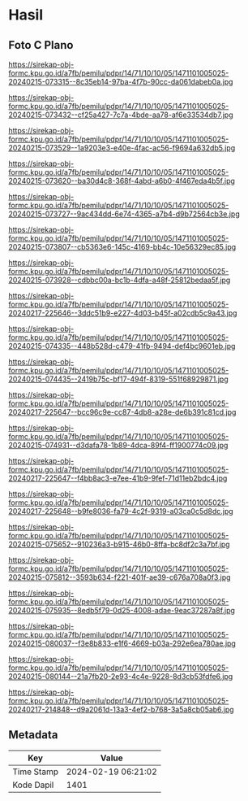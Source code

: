 # Hasil

## Foto C Plano

https://sirekap-obj-formc.kpu.go.id/a7fb/pemilu/pdpr/14/71/10/10/05/1471101005025-20240215-073315--8c35eb14-97ba-4f7b-90cc-da061dabeb0a.jpg

https://sirekap-obj-formc.kpu.go.id/a7fb/pemilu/pdpr/14/71/10/10/05/1471101005025-20240215-073432--cf25a427-7c7a-4bde-aa78-af6e33534db7.jpg

https://sirekap-obj-formc.kpu.go.id/a7fb/pemilu/pdpr/14/71/10/10/05/1471101005025-20240215-073529--1a9203e3-e40e-4fac-ac56-f9694a632db5.jpg

https://sirekap-obj-formc.kpu.go.id/a7fb/pemilu/pdpr/14/71/10/10/05/1471101005025-20240215-073620--ba30d4c8-368f-4abd-a6b0-4f467eda4b5f.jpg

https://sirekap-obj-formc.kpu.go.id/a7fb/pemilu/pdpr/14/71/10/10/05/1471101005025-20240215-073727--9ac434dd-6e74-4365-a7b4-d9b72564cb3e.jpg

https://sirekap-obj-formc.kpu.go.id/a7fb/pemilu/pdpr/14/71/10/10/05/1471101005025-20240215-073807--cb5363e6-145c-4169-bb4c-10e56329ec85.jpg

https://sirekap-obj-formc.kpu.go.id/a7fb/pemilu/pdpr/14/71/10/10/05/1471101005025-20240215-073928--cdbbc00a-bc1b-4dfa-a48f-25812bedaa5f.jpg

https://sirekap-obj-formc.kpu.go.id/a7fb/pemilu/pdpr/14/71/10/10/05/1471101005025-20240217-225646--3ddc51b9-e227-4d03-b45f-a02cdb5c9a43.jpg

https://sirekap-obj-formc.kpu.go.id/a7fb/pemilu/pdpr/14/71/10/10/05/1471101005025-20240215-074335--448b528d-c479-41fb-9494-def4bc9601eb.jpg

https://sirekap-obj-formc.kpu.go.id/a7fb/pemilu/pdpr/14/71/10/10/05/1471101005025-20240215-074435--2419b75c-bf17-494f-8319-551f68929871.jpg

https://sirekap-obj-formc.kpu.go.id/a7fb/pemilu/pdpr/14/71/10/10/05/1471101005025-20240217-225647--bcc96c9e-cc87-4db8-a28e-de6b391c81cd.jpg

https://sirekap-obj-formc.kpu.go.id/a7fb/pemilu/pdpr/14/71/10/10/05/1471101005025-20240215-074931--d3dafa78-1b89-4dca-89f4-ff1900774c09.jpg

https://sirekap-obj-formc.kpu.go.id/a7fb/pemilu/pdpr/14/71/10/10/05/1471101005025-20240217-225647--f4bb8ac3-e7ee-41b9-9fef-71d11eb2bdc4.jpg

https://sirekap-obj-formc.kpu.go.id/a7fb/pemilu/pdpr/14/71/10/10/05/1471101005025-20240217-225648--b9fe8036-fa79-4c2f-9319-a03ca0c5d8dc.jpg

https://sirekap-obj-formc.kpu.go.id/a7fb/pemilu/pdpr/14/71/10/10/05/1471101005025-20240215-075652--910236a3-b915-46b0-8ffa-bc8df2c3a7bf.jpg

https://sirekap-obj-formc.kpu.go.id/a7fb/pemilu/pdpr/14/71/10/10/05/1471101005025-20240215-075812--3593b634-f221-401f-ae39-c676a708a0f3.jpg

https://sirekap-obj-formc.kpu.go.id/a7fb/pemilu/pdpr/14/71/10/10/05/1471101005025-20240215-075935--8edb5f79-0d25-4008-adae-9eac37287a8f.jpg

https://sirekap-obj-formc.kpu.go.id/a7fb/pemilu/pdpr/14/71/10/10/05/1471101005025-20240215-080037--f3e8b833-e1f6-4669-b03a-292e6ea780ae.jpg

https://sirekap-obj-formc.kpu.go.id/a7fb/pemilu/pdpr/14/71/10/10/05/1471101005025-20240215-080144--21a7fb20-2e93-4c4e-9228-8d3cb53fdfe6.jpg

https://sirekap-obj-formc.kpu.go.id/a7fb/pemilu/pdpr/14/71/10/10/05/1471101005025-20240217-214848--d9a2061d-13a3-4ef2-b768-3a5a8cb05ab6.jpg


## Metadata

| Key        | Value               |
| ---------- | ------------------- |
| Time Stamp | 2024-02-19 06:21:02 |
| Kode Dapil | 1401                |



